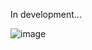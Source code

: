 In development...

![image](https://user-images.githubusercontent.com/98230711/207339154-881c0593-be31-442e-862a-98738c9709b3.png)

